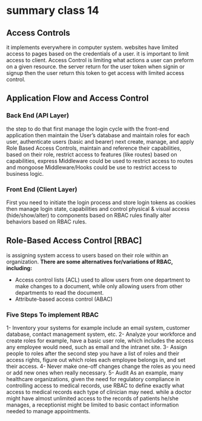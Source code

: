 # summary class 14

## Access Controls
it implements everywhere in computer system. websites have limited access to pages based on the credentials of a user.
it is important to limit access to client. Access Control is limiting what actions a user can preform on a given resource. the server return for the user token when signin or signup then the user return this token to get access with limited access control.

## Application Flow and Access Control
### Back End (API Layer)
the step to do that first manage the login cycle with the front-end application then maintain the User’s database and maintain roles for each user, authenticate users (basic and bearer) next create, manage, and apply Role Based Access Controls, maintain and reference their capabilities, based on their role, restrict access to features (like routes) based on capabilities, express Middleware could be used to restrict access to routes and mongoose Middleware/Hooks could be use to restrict access to business logic.
### Front End (Client Layer)
First you need to initiate the login process and store login tokens as cookies then manage login state, capabilities and control physical & visual access (hide/show/alter) to components based on RBAC rules finally alter behaviors based on RBAC rules.

## Role-Based Access Control [RBAC]
is assigning system access to users based on their role within an organization.
**There are some alternatives for/variations of RBAC, including:**
- Access control lists (ACL)
used to allow users from one department to make changes to a document, while only allowing users from other departments to read the document.
- Attribute-based access control (ABAC)

### Five Steps To implement RBAC
1- Inventory your systems
for example include an email system, customer database, contact management system, etc.
2- Analyze your workforce and create roles
for example, have a basic user role, which includes the access any employee would need, such as email and the intranet site.
3- Assign people to roles
after the second step you have a list of roles and their access rights, figure out which roles each employee belongs in, and set their access.
4- Never make one-off changes
change the roles as you need or add new ones when really necessary.
5- Audit
As an example, many healthcare organizations, given the need for regulatory compliance in controlling access to medical records, use RBAC to define exactly what access to medical records each type of clinician may need. while a doctor might have almost unlimited access to the records of patients he/she manages, a receptionist might be limited to basic contact information needed to manage appointments.